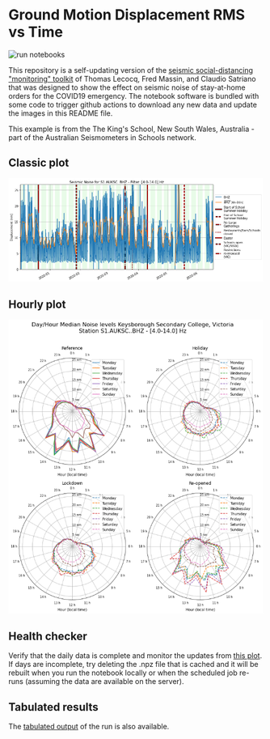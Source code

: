 # Ground Motion Displacement RMS vs Time

![run notebooks](https://github.com/ANU-RSES-Education/SeismicNoise_AuSIS/workflows/run%20notebooks/badge.svg)

This repository is a self-updating version of the [seismic social-distancing "monitoring" toolkit](https://github.com/ThomasLecocq/SeismoRMS) of Thomas Lecocq, Fred Massin, and Claudio Satriano that was designed to show the effect on seismic noise of stay-at-home orders for the COVID19 emergency. The notebook software is bundled with some code to trigger github actions to download any new data and update the images in this README file.

This example is from the The King's School, New South Wales, Australia - part of the Australian Seismometers in Schools network. 


## Classic plot

![classic](results/latest.png)

## Hourly plot

![hourly](results/latest-hourly.png)


## Health checker 

Verify that the daily data is complete and monitor the updates from [this plot](results/latest-gridmap.png). If days are incomplete, try deleting the .npz file that is cached and it will be rebuilt when you run the notebook locally or when the scheduled job re-runs (assuming the data are available on the server).

## Tabulated results

The [tabulated output](results/latest.csv) of the run is also available.




